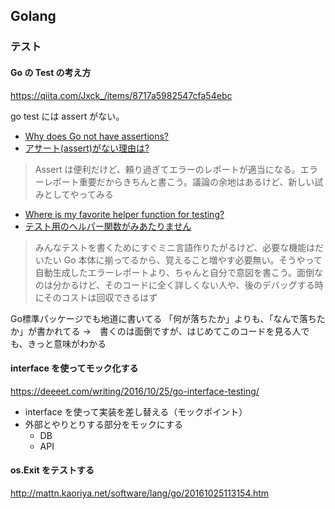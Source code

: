 ## Golang

### テスト
#### Go の Test の考え方
https://qiita.com/Jxck_/items/8717a5982547cfa54ebc

go test には assert がない。

- [Why does Go not have assertions?](http://golang.org/doc/faq#assertions)
- [アサート(assert)がない理由は? ](http://golang.jp/go_faq#assertions)

> Assert は便利だけど、頼り過ぎてエラーのレポートが適当になる。エラーレポート重要だからきちんと書こう。議論の余地はあるけど、新しい試みとしてやってみる

- [Where is my favorite helper function for testing?](http://golang.org/doc/faq#testing_framework)
- [テスト用のヘルパー関数がみあたりません](http://golang.jp/go_faq#testing_framework)

> みんなテストを書くためにすぐミニ言語作りたがるけど、必要な機能はだいたい Go 本体に揃ってるから、覚えること増やす必要無い。そうやって自動生成したエラーレポートより、ちゃんと自分で意図を書こう。面倒なのは分かるけど、そのコードに全く詳しくない人や、後のデバッグする時にそのコストは回収できるはず

Go標準パッケージでも地道に書いてる
「何が落ちたか」よりも、「なんで落ちたか」が書かれてる
→　書くのは面倒ですが、はじめてこのコードを見る人でも、きっと意味がわかる


#### interface を使ってモック化する
https://deeeet.com/writing/2016/10/25/go-interface-testing/

- interface を使って実装を差し替える（モックポイント）
- 外部とやりとりする部分をモックにする
  - DB
  - API

#### os.Exit をテストする
http://mattn.kaoriya.net/software/lang/go/20161025113154.htm




